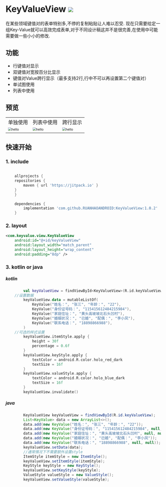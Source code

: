 # KeyValueView [![](https://jitpack.io/v/RUANHAOANDROID/KeyValueView.svg)](https://jitpack.io/#RUANHAOANDROID/KeyValueView)
在某些领域键值对的表单特别多,不停的复制粘贴让人难以忍受.
现在只需要给定一组Key-Value就可以高效完成表单,对于不同设计稿这并不是很完善,在使用中可能需要做一些小小的修改.
## 功能
- 行键值对显示
- 双键值对宽按百分比显示
- 键值对Value跨行显示（最多支持2行,行中不可以再设置第二个键值对）
- 单试图使用
- 列表中使用

## 预览
<table>
       <tr>
            <td align="center">单独使用</td>
            <td align="center">列表中使用</td>
	    <td align="center">跨行显示</td>
        </tr>
    <tr>
      <td>
          <img src="https://user-images.githubusercontent.com/10151414/127117139-fdde2cd8-6e26-4cc7-be07-c8dfa2c0c47d.png" alt="hello" style="zoom:67%;"/>            
        </td>
        <td>
          <img src="https://user-images.githubusercontent.com/10151414/127116874-6e58a25d-77a4-40b5-9915-f18740b0bc2b.png" alt="hello" style="zoom:67%;"/>
      </td>
	     <td>
          <img src="https://user-images.githubusercontent.com/10151414/149767487-f260d246-3198-493c-8d3a-b7d93af0f1fa.jpg" alt="hello" style="zoom:67%;"/>
      </td>
    </tr>
</table>

## 快速开始
### 1. include
```gradle

    allprojects {
	repositories {
		maven { url 'https://jitpack.io' }
	}
    }
	
    dependencies {
    	implementation 'com.github.RUANHAOANDROID:KeyValueView:1.0.2'
    }
```
### 2. layout
```xml
<com.keyvalue.view.KeyValueView
    android:id="@+id/keyValueView"
    android:layout_width="match_parent"
    android:layout_height="wrap_content"
    android:padding="8dp" />
```
### 3. kotlin or java  
##### kotlin
```kotlin
        val keyValueView = findViewById<KeyValueView>(R.id.keyValueView)
	//设置数据
        keyValueView.data = mutableListOf(
            KeyValue("姓名：", "张三", "年龄：", "22"),
            KeyValue("身份证号码：", "115415612484215984"),
            KeyValue("家庭住址：", "黄头高坡坡北石头凹村"),
            KeyValue("婚姻状况：", "已婚", "配偶：", "李小凤"),
            KeyValue("联系电话：", "18898866988"),
        )
	//可选的样式设置
        keyValueView.itemStyle.apply {
            height = 30f
            percentage = 0.6f
        }
        keyValueView.keyStyle.apply {
            textColor = android.R.color.holo_red_dark
            textSize = 16f
        }
        keyValueView.valueStyle.apply {
            textColor = android.R.color.holo_blue_dark
            textSize = 16f
        }
        keyValueView.invalidate()
```
##### java
```java
        KeyValueView keyValueView = findViewById(R.id.keyValueView);
        List<KeyValue> data = new ArrayList<>();
        data.add(new KeyValue("姓名：", "张三", "年龄：", "22"));
        data.add(new KeyValue("身份证号码：", "115415612484215984", null, null));
        data.add(new KeyValue("家庭住址：", "黄头高坡坡北石头凹村", null, null));
        data.add(new KeyValue("婚姻状况：", "已婚", "配偶：", "李小凤"));
        data.add(new KeyValue("联系电话：", "18898866988", null, null));
        keyValueView.setData(data);
        //通常情况下不需要额外设置style
        ItemStyle itemStyle = new ItemStyle();
        keyValueView.setItemStyle(itemStyle);
        KeyStyle keyStyle = new KeyStyle();
        keyValueView.setKeyStyle(keyStyle);
        ValueStyle valueStyle = new ValueStyle();
        keyValueView.setValueStyle(valueStyle);
```

